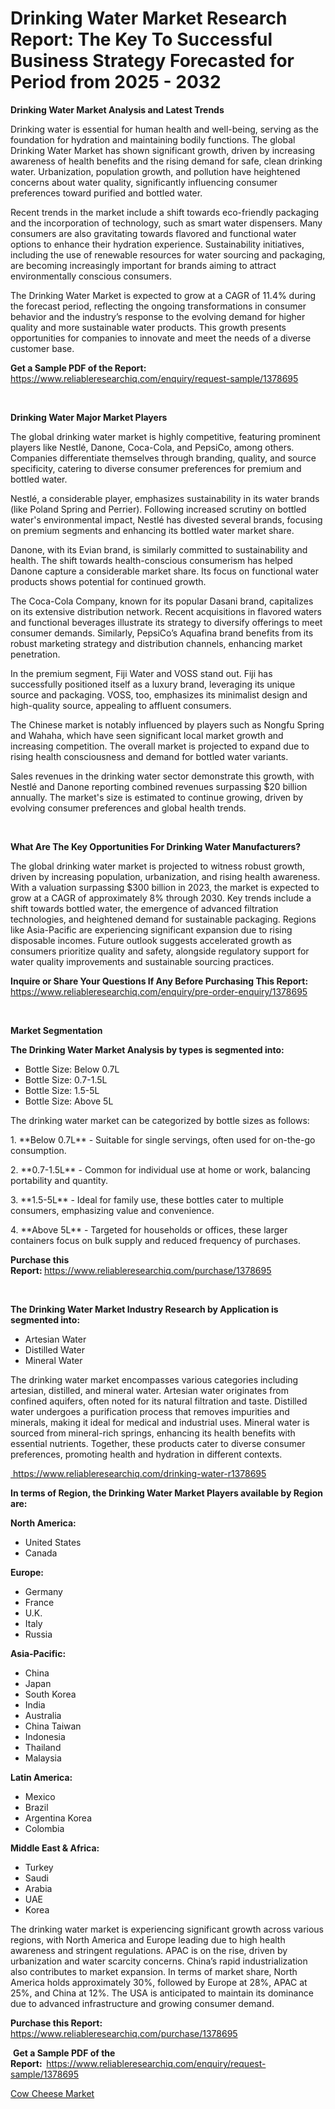 <p><h1>Drinking Water Market Research Report: The Key To Successful Business Strategy Forecasted for Period from 2025 - 2032</h1></p><p><strong>Drinking Water Market Analysis and Latest Trends</strong></p>
<p><p>Drinking water is essential for human health and well-being, serving as the foundation for hydration and maintaining bodily functions. The global Drinking Water Market has shown significant growth, driven by increasing awareness of health benefits and the rising demand for safe, clean drinking water. Urbanization, population growth, and pollution have heightened concerns about water quality, significantly influencing consumer preferences toward purified and bottled water.</p><p>Recent trends in the market include a shift towards eco-friendly packaging and the incorporation of technology, such as smart water dispensers. Many consumers are also gravitating towards flavored and functional water options to enhance their hydration experience. Sustainability initiatives, including the use of renewable resources for water sourcing and packaging, are becoming increasingly important for brands aiming to attract environmentally conscious consumers.</p><p>The Drinking Water Market is expected to grow at a CAGR of 11.4% during the forecast period, reflecting the ongoing transformations in consumer behavior and the industry’s response to the evolving demand for higher quality and more sustainable water products. This growth presents opportunities for companies to innovate and meet the needs of a diverse customer base.</p></p>
<p><strong>Get a Sample PDF of the Report:&nbsp;</strong> <a href="https://www.reliableresearchiq.com/enquiry/request-sample/1378695?utm_campaign=2237&utm_medium=2&utm_source=Github&utm_content=ia&utm_term=14022025&utm_id=drinking-water">https://www.reliableresearchiq.com/enquiry/request-sample/1378695</a></p>
<p>&nbsp;</p>
<p><strong>Drinking Water Major Market Players</strong></p>
<p><p>The global drinking water market is highly competitive, featuring prominent players like Nestlé, Danone, Coca-Cola, and PepsiCo, among others. Companies differentiate themselves through branding, quality, and source specificity, catering to diverse consumer preferences for premium and bottled water.</p><p>Nestlé, a considerable player, emphasizes sustainability in its water brands (like Poland Spring and Perrier). Following increased scrutiny on bottled water's environmental impact, Nestlé has divested several brands, focusing on premium segments and enhancing its bottled water market share. </p><p>Danone, with its Evian brand, is similarly committed to sustainability and health. The shift towards health-conscious consumerism has helped Danone capture a considerable market share. Its focus on functional water products shows potential for continued growth.</p><p>The Coca-Cola Company, known for its popular Dasani brand, capitalizes on its extensive distribution network. Recent acquisitions in flavored waters and functional beverages illustrate its strategy to diversify offerings to meet consumer demands. Similarly, PepsiCo’s Aquafina brand benefits from its robust marketing strategy and distribution channels, enhancing market penetration.</p><p>In the premium segment, Fiji Water and VOSS stand out. Fiji has successfully positioned itself as a luxury brand, leveraging its unique source and packaging. VOSS, too, emphasizes its minimalist design and high-quality source, appealing to affluent consumers.</p><p>The Chinese market is notably influenced by players such as Nongfu Spring and Wahaha, which have seen significant local market growth and increasing competition. The overall market is projected to expand due to rising health consciousness and demand for bottled water variants.</p><p>Sales revenues in the drinking water sector demonstrate this growth, with Nestlé and Danone reporting combined revenues surpassing $20 billion annually. The market's size is estimated to continue growing, driven by evolving consumer preferences and global health trends.</p></p>
<p>&nbsp;</p>
<p><strong>What Are The Key Opportunities For Drinking Water Manufacturers?</strong></p>
<p><p>The global drinking water market is projected to witness robust growth, driven by increasing population, urbanization, and rising health awareness. With a valuation surpassing $300 billion in 2023, the market is expected to grow at a CAGR of approximately 8% through 2030. Key trends include a shift towards bottled water, the emergence of advanced filtration technologies, and heightened demand for sustainable packaging. Regions like Asia-Pacific are experiencing significant expansion due to rising disposable incomes. Future outlook suggests accelerated growth as consumers prioritize quality and safety, alongside regulatory support for water quality improvements and sustainable sourcing practices.</p></p>
<p><strong>Inquire or Share Your Questions If Any Before Purchasing This Report:</strong> <a href="https://www.reliableresearchiq.com/enquiry/pre-order-enquiry/1378695?utm_campaign=2237&utm_medium=2&utm_source=Github&utm_content=ia&utm_term=14022025&utm_id=drinking-water">https://www.reliableresearchiq.com/enquiry/pre-order-enquiry/1378695</a></p>
<p>&nbsp;</p>
<p><strong>Market Segmentation</strong></p>
<p><strong>The Drinking Water Market Analysis by types is segmented into:</strong></p>
<p><ul><li>Bottle Size: Below 0.7L</li><li>Bottle Size: 0.7-1.5L</li><li>Bottle Size: 1.5-5L</li><li>Bottle Size: Above 5L</li></ul></p>
<p><p>The drinking water market can be categorized by bottle sizes as follows: </p><p>1. **Below 0.7L** - Suitable for single servings, often used for on-the-go consumption.</p><p>2. **0.7-1.5L** - Common for individual use at home or work, balancing portability and quantity.</p><p>3. **1.5-5L** - Ideal for family use, these bottles cater to multiple consumers, emphasizing value and convenience.</p><p>4. **Above 5L** - Targeted for households or offices, these larger containers focus on bulk supply and reduced frequency of purchases.</p></p>
<p><strong>Purchase this Report:&nbsp;</strong><a href="https://www.reliableresearchiq.com/purchase/1378695?utm_campaign=2237&utm_medium=2&utm_source=Github&utm_content=ia&utm_term=14022025&utm_id=drinking-water">https://www.reliableresearchiq.com/purchase/1378695</a></p>
<p>&nbsp;</p>
<p><strong>The Drinking Water Market Industry Research by Application is segmented into:</strong></p>
<p><ul><li>Artesian Water</li><li>Distilled Water</li><li>Mineral Water</li></ul></p>
<p><p>The drinking water market encompasses various categories including artesian, distilled, and mineral water. Artesian water originates from confined aquifers, often noted for its natural filtration and taste. Distilled water undergoes a purification process that removes impurities and minerals, making it ideal for medical and industrial uses. Mineral water is sourced from mineral-rich springs, enhancing its health benefits with essential nutrients. Together, these products cater to diverse consumer preferences, promoting health and hydration in different contexts.</p></p>
<p><a href="https://www.reliableresearchiq.com/drinking-water-r1378695?utm_campaign=2237&utm_medium=2&utm_source=Github&utm_content=ia&utm_term=14022025&utm_id=drinking-water">&nbsp;https://www.reliableresearchiq.com/drinking-water-r1378695</a></p>
<p><strong>In terms of Region, the Drinking Water Market Players available by Region are:</strong></p>
<p>
    <p> <strong> North America: </strong>
        <ul>
            <li>United States</li>
            <li>Canada</li>
        </ul>
        </p> 
    <p> <strong> Europe: </strong>
        <ul>
            <li>Germany</li>
            <li>France</li>
            <li>U.K.</li>
            <li>Italy</li>
            <li>Russia</li>
        </ul>
        </p> 
    <p> <strong> Asia-Pacific: </strong>
        <ul>
            <li>China</li>
            <li>Japan</li>
            <li>South Korea</li>
            <li>India</li>
            <li>Australia</li>
            <li>China Taiwan</li>
            <li>Indonesia</li>
            <li>Thailand</li>
            <li>Malaysia</li>
        </ul>
        </p> 
    <p> <strong> Latin America: </strong>
        <ul>
            <li>Mexico</li>
            <li>Brazil</li>
            <li>Argentina Korea</li>
            <li>Colombia</li>
        </ul>
        </p> 
    <p> <strong> Middle East & Africa: </strong>
        <ul>
            <li>Turkey</li>
            <li>Saudi</li>
            <li>Arabia</li>
            <li>UAE</li>
            <li>Korea</li>
        </ul>
    </p>
    </p>
<p><p>The drinking water market is experiencing significant growth across various regions, with North America and Europe leading due to high health awareness and stringent regulations. APAC is on the rise, driven by urbanization and water scarcity concerns. China’s rapid industrialization also contributes to market expansion. In terms of market share, North America holds approximately 30%, followed by Europe at 28%, APAC at 25%, and China at 12%. The USA is anticipated to maintain its dominance due to advanced infrastructure and growing consumer demand.</p></p>
<p><strong>Purchase this Report: </strong><a href="https://www.reliableresearchiq.com/purchase/1378695?utm_campaign=2237&utm_medium=2&utm_source=Github&utm_content=ia&utm_term=14022025&utm_id=drinking-water">https://www.reliableresearchiq.com/purchase/1378695</a></p>
<p>&nbsp;<strong>Get a Sample PDF of the Report:&nbsp;&nbsp;</strong><a href="https://www.reliableresearchiq.com/enquiry/request-sample/1378695?utm_campaign=2237&utm_medium=2&utm_source=Github&utm_content=ia&utm_term=14022025&utm_id=drinking-water">https://www.reliableresearchiq.com/enquiry/request-sample/1378695</a></p>
<p><strong></strong></p>
<p><p><a href="https://github.com/comasnickie/Market-Research-Report-List-1/blob/main/cow-cheese-market.md?utm_campaign=2237&utm_medium=2&utm_source=Github&utm_content=ia&utm_term=14022025&utm_id=drinking-water">Cow Cheese Market</a></p></p>